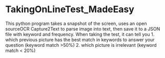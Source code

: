 # TakingOnLineTest_MadeEasy
This python program takes a snapshot of the screen,  uses an open sourceOCR Capture2Text to parse image into text, then save it to a JSON file with keyword and frequency. When taking the test, it can tell you 1.  which previous picture has the best match in keywords to answer your question (keyword match >50%) 2. which picture is irrelevant (keyword match < 20%)
